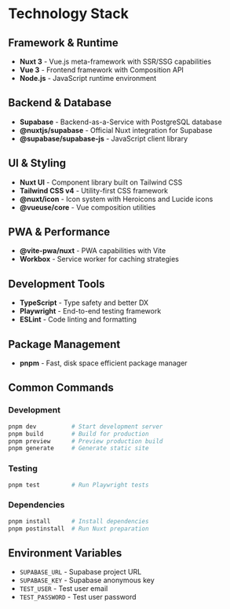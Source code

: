 # Technology Stack

## Framework & Runtime
- **Nuxt 3** - Vue.js meta-framework with SSR/SSG capabilities
- **Vue 3** - Frontend framework with Composition API
- **Node.js** - JavaScript runtime environment

## Backend & Database
- **Supabase** - Backend-as-a-Service with PostgreSQL database
- **@nuxtjs/supabase** - Official Nuxt integration for Supabase
- **@supabase/supabase-js** - JavaScript client library

## UI & Styling
- **Nuxt UI** - Component library built on Tailwind CSS
- **Tailwind CSS v4** - Utility-first CSS framework
- **@nuxt/icon** - Icon system with Heroicons and Lucide icons
- **@vueuse/core** - Vue composition utilities

## PWA & Performance
- **@vite-pwa/nuxt** - PWA capabilities with Vite
- **Workbox** - Service worker for caching strategies

## Development Tools
- **TypeScript** - Type safety and better DX
- **Playwright** - End-to-end testing framework
- **ESLint** - Code linting and formatting

## Package Management
- **pnpm** - Fast, disk space efficient package manager

## Common Commands

### Development
```bash
pnpm dev          # Start development server
pnpm build        # Build for production
pnpm preview      # Preview production build
pnpm generate     # Generate static site
```

### Testing
```bash
pnpm test         # Run Playwright tests
```

### Dependencies
```bash
pnpm install      # Install dependencies
pnpm postinstall  # Run Nuxt preparation
```

## Environment Variables
- `SUPABASE_URL` - Supabase project URL
- `SUPABASE_KEY` - Supabase anonymous key
- `TEST_USER` - Test user email
- `TEST_PASSWORD` - Test user password